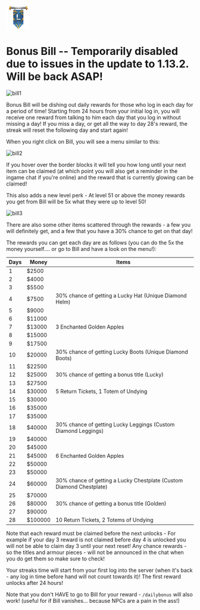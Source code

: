 ![ribbon](L-ribbon.png) 

# Bonus Bill -- Temporarily disabled due to issues in the update to 1.13.2. Will be back ASAP!

![bill1](https://i.gyazo.com/01610465823a04d7461ca251b7d4d823.png)

Bonus Bill will be dishing out daily rewards for those who log in each day for a period of time!
Starting from 24 hours from your initial log in, you will receive one reward from talking to him each day that you log in without missing a day! If you miss a day, or get all the way to day 28's reward, the streak will reset the following day and start again!

When you right click on Bill, you will see a menu similar to this:

![bill2](https://i.gyazo.com/91ffc3e61624fb793956495d7dad4990.png)

If you hover over the border blocks it will tell you how long until your next item can be claimed (at which point you will also get a reminder in the ingame chat if you're online) and the reward that is currently glowing can be claimed!

This also adds a new level perk - At level 51 or above the money rewards you get from Bill will be 5x what they were up to level 50!

![bill3](https://i.gyazo.com/861134c05097bc0febfa86d83a55c29a.png)

There are also some other items scattered through the rewards - a few you will definitely get, and a few that you have a 30% chance to get on that day!

The rewards you can get each day are as follows (you can do the 5x the money yourself.... or go to Bill and have a look on the menu!):

|Days|Money|Items|
|---|---|---|
|1|$2500||
|2|$4000||
|3|$5500||
|4|$7500|30% chance of getting a Lucky Hat (Unique Diamond Helm)|
|5|$9000||
|6|$11000||
|7|$13000|3 Enchanted Golden Apples|
|8|$15000||
|9|$17500||
|10|$20000|30% chance of getting Lucky Boots (Unique Diamond Boots)|
|11|$22500||
|12|$25000|30% chance of getting a bonus title (Lucky)|
|13|$27500||
|14|$30000|5 Return Tickets, 1 Totem of Undying|
|15|$30000||
|16|$35000||
|17|$35000||
|18|$40000|30% chance of getting Lucky Leggings (Custom Diamond Leggings)|
|19|$40000||
|20|$45000||
|21|$45000|6 Enchanted Golden Apples|
|22|$50000||
|23|$50000||
|24|$60000|30% chance of getting a Lucky Chestplate (Custom Diamond Chestplate)|
|25|$70000||
|26|$80000|30% chance of getting a bonus title (Golden)|
|27|$90000||
|28|$100000|10 Return Tickets, 2 Totems of Undying|

Note that each reward must be claimed before the next unlocks - For example if your day 3 reward is not claimed before day 4 is unlocked you will not be able to claim day 3 until your next reset! Any chance rewards - so the titles and armour pieces - will not be announced in the chat when you do get them so make sure to check!

Your streaks time will start from your first log into the server (when it's back - any log in time before hand will not count towards it)! The first reward unlocks after 24 hours!

Note that you don't HAVE to go to Bill for your reward - `/dailybonus` will also work! (useful for if Bill vanishes... because NPCs are a pain in the ass!)

